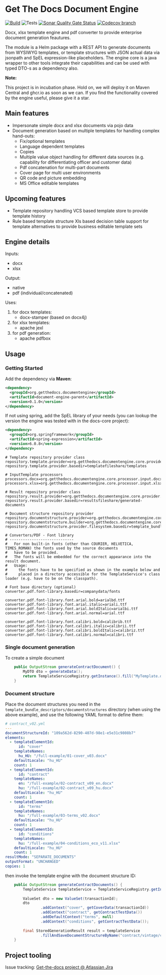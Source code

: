 # Get The Docs Document Engine

[![Build](https://github.com/get-the-docs/document-engine/actions/workflows/build.yml/badge.svg?branch=main)](https://github.com/get-the-docs/document-engine/actions/workflows/build.yml)
![Tests](https://github.com/get-the-docs/document-engine/workflows/Tests/badge.svg)
[![Sonar Quality Gate Status](https://sonarcloud.io/api/project_badges/measure?project=get-the-docs_document-engine&metric=alert_status)](https://sonarcloud.io/summary/new_code?id=get-the-docs_document-engine)
[![Codecov branch](https://img.shields.io/codecov/c/github/get-the-docs/document-engine/main?label=Coverage)](https://codecov.io/gh/get-the-docs/document-engine)

Docx, xlsx template engine and pdf converter to provide enterprise document generation feautures.

The module is a Helm package with a REST API to generate documents from WYSIWYG templates, or template structures with JSON actual data via jsonpath and SpEL expression-like placeholders. The engine core is a java wrapper to other tools integrate their capabilities and can be used with typed DTO-s as a dependency also.

**Note:**

This project is in incubation phase. Hold on, we will deploy it on Maven Central and ghcr.io as soon as we can.
If you find the functionality covered by the engine useful, please give it a star.

## Main features

- Impersonate simple docx and xlsx documents via pojo data
- Document generation based on multiple templates for handling complex hand-outs:
  - Fix/optional templates
  - Language dependent templates
  - Copies
  - Multiple value object handling for different data sources (e.g. capability for differentiating officer and customer data)
  - Pdf concatenation for multi-part documents
  - Cover page for multi user environments
  - QR code and picture embedding
  - MS Office editable templates

## Upcoming features

- Template repository handling
    VCS based template store to provide template history
- Rule based template structure
    Xls based decision table support for template alternatives to provide business editable template sets  

## Engine details

Inputs:

- docx
- xlsx

Output:

- native
- pdf (individual/concatenated)

Uses:

1. for docx templates:
    - docx-stamper (based on docx4j)
2. for xlsx templates:
    - apache jexl
3. for pdf generation:
    - apache pdfbox

## Usage

### Getting Started

Add the dependency via **Maven**:

```xml
<dependency>
  <groupId>org.getthedocs.documentengine</groupId>
  <artifactId>document-engine-parent</artifactId>
  <version>0.1.0</version>
</dependency>
```

If not using spring, add the SpEL library of your needs (you can lookup the version the engine was tested with in the docs-core project):

```xml
<dependency>
  <groupId>org.springframework</groupId>
  <artifactId>spring-expression</artifactId>
  <version>6.0.8</version>
</dependency>
```

```properties
# Template repository provider class
repository.template.provider=org.getthedocs.documentengine.core.provider.templaterepository.filesystem.FileSystemTemplateRepository
repository.template.provider.basedir=templatefileshare/templates

# InputTemplate processors
processors.docx=org.getthedocs.documentengine.core.processor.input.docx.DocxStamperInputTemplateProcessor
processors.xlsx=org.getthedocs.documentengine.core.processor.input.xlsx.JxlsInputTemplateProcessor

# Result repository provider class
repository.result.provider=org.getthedocs.documentengine.core.provider.resultstore.filesystem.FileSystemResultStore
repository.result.provider.basedir=resultsfileshare/generated-documents

# Document structure repository provider
repository.documentstructure.provider=org.getthedocs.documentengine.core.provider.documentstructure.repository.filesystem.FileSystemDocumentStructureRepository
repository.documentstructure.builder=org.getthedocs.documentengine.core.provider.documentstructure.builder.yaml.YmlDocStructureBuilder
repository.documentstructure.provider.filesystem.basedir=template_bundle_descriptors/documentstructures

# Converters/PDF - Font library
# -----------------------------
#   For non built-in fonts (other than COURIER, HELVETICA, TIMES_ROMAN) the fonts used by the source documents
#   have to be provided.
#   The fonts will be embedded for the correct appearance into the result document.
#   Usage:
#     the fonts have to be specified as shown in the example below and
#     placed in a directory accessible for the TemplateService's class loader (e.g. have to be on the classpath).

# Font base directory (optional)
converter.pdf.font-library.basedir=companydata/fonts

converter.pdf.font-library.font.arial.bold=arialbd.ttf
converter.pdf.font-library.font.arial.italic=ariali.ttf
converter.pdf.font-library.font.arial.boldItalic=arialbi.ttf
converter.pdf.font-library.font.arial.normal=arial.ttf

converter.pdf.font-library.font.calibri.bold=calibrib.ttf
converter.pdf.font-library.font.calibri.italic=calibrii.ttf
converter.pdf.font-library.font.calibri.boldItalic=calibriz.ttf
converter.pdf.font-library.font.calibri.normal=calibri.ttf

```


### Single document generation

To create a simple document

```java
    public OutputStream generateContractDocument() {
        MyDTO dto = generateData();
        return TemplateServiceRegistry.getInstance().fill("MyTemplate.docx", dto, OutputFormat.PDF);
    }
```

### Document structure

Place the document structures you need in the `template_bundle_descriptors/documentstructures` directory 
(when using the above example), and use the following YAML format to define them:

```yaml
# contract_v02.yml
---
documentStructureId: "109a562d-8290-407d-98e1-e5e31c9808b7"
elements:
  - templateElementId:
      id: "cover"
    templateNames:
      hu_HU: "/full-example/01-cover_v03.docx"
    defaultLocale: "hu_HU"
    count: 1
  - templateElementId:
      id: "contract"
    templateNames:
      en: "/full-example/02-contract_v09_en.docx"
      hu: "/full-example/02-contract_v09_hu.docx"
    defaultLocale: "hu_HU"
    count: 1
  - templateElementId:
      id: "terms"
    templateNames:
      hu: "/full-example/03-terms_v02.docx"
    defaultLocale: "hu_HU"
    count: 1
  - templateElementId:
      id: "conditions"
    templateNames:
      hu: "/full-example/04-conditions_eco_v11.xlsx"
    defaultLocale: "hu_HU"
    count: 1
resultMode: "SEPARATE_DOCUMENTS"
outputFormat: "UNCHANGED"
copies: 1

```
then invoke the template engine with the document structure ID:

```java
    public OutputStream generateContractDocuments() {
        TemplateService templateService = TemplateServiceRegistry.getInstance();
    
        ValueSet dto = new ValueSet(transactionId);
        dto
                .addContext("cover", getCoverData(transactionId))
                .addContext("contract", getContractTestData())
                .addDefaultContext("terms", null)
                .addContext("conditions", getContractTestData());
    
        final StoredGenerationResult result = templateService
                .fillAndSaveDocumentStructureByName("contract/vintage/contract-vintage_v02-separate.yml", dto);
    }
```

## Project tooling
Issue tracking: [Get-the-docs project @ Atlassian Jira](https://getthedocs.atlassian.net/jira/software/c/projects/GD/boards/1)

